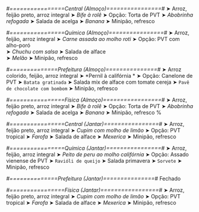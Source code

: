 
*#================Central (Almoço)================#*
➤ Arroz, feijão preto, arroz integral
➤ *Bife à rolê*
➤ Opção: Torta de PVT
➤ *Abobrinha refogada*
➤ Salada de acelga
➤ *Banana*
➤ Minipão, refresco

*#================Química (Almoço)================#*
➤ Arroz, feijão, arroz integral
➤ *Carne assada ao molho roti*
➤ Opção: PVT com alho-poró  
➤ *Chuchu com salsa*
➤ Salada de alface  
➤ *Melão*
➤ Minipão, refresco

*#==============Prefeitura (Almoço)===============#*
➤ Arroz colorido, feijão, arroz integral
➤ *Pernil à califórnia *
➤ Opção: Canelone de PVT 
➤ `Batata gratinada`
➤ Salada mix de alface com tomate cereja
➤ `Pavê de chocolate com bombom`
➤ Minipão, refresco

*#================Física (Almoço)=================#*
➤ Arroz, feijão preto, arroz integral
➤ *Bife à rolê*
➤ Opção: Torta de PVT
➤ *Abobrinha refogada*
➤ Salada de acelga
➤ *Banana*
➤ Minipão, refresco
%

*#================Central (Jantar)================#*
➤ Arroz, feijão preto, arroz integral
➤ *Cupim com molho de limão*
➤ Opção: PVT tropical
➤ *Farofa*
➤ Salada de alface
➤ *Mexerica*
➤ Minipão, refresco

*#================Química (Jantar)================#*
➤ Arroz, feijão, arroz integral
➤ *Peito de peru ao molho califórnia*
➤ Opção: Assado vienense de PVT 
➤ `Ravióli de queijo`
➤ Salada primavera
➤ `Sorvete`
➤ Minipão, refresco

*#==============Prefeitura (Jantar)===============#*
Fechado

*#================Física (Jantar)=================#*
➤ Arroz, feijão preto, arroz integral
➤ *Cupim com molho de limão*
➤ Opção: PVT tropical
➤ *Farofa*
➤ Salada de alface
➤ *Mexerica*
➤ Minipão, refresco
